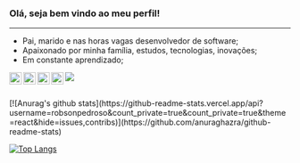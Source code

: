 ### Olá, seja bem vindo ao meu perfil! 
<hr>

- Pai, marido e nas horas vagas desenvolvedor de software;
- Apaixonado por minha família, estudos, tecnologias, inovações;
- Em constante aprendizado;

<a href="https://www.linkedin.com/in/robson-pedroso-550b5883/">
  <img align="left" alt="Robson perfil LinkdeIN" width="22px" src="https://cdn.jsdelivr.net/npm/simple-icons@v3/icons/linkedin.svg" />
</a>

<a href="https://t.me/rbndp">
  <img align="left" alt="Robson Telegram" width="22px" src="https://cdn.jsdelivr.net/npm/simple-icons@v3/icons/telegram.svg" />
</a>

<a href="https://www.instagram.com/rbndp/">
  <img align="left" alt="Robson Instagram" width="22px" src="https://cdn.jsdelivr.net/npm/simple-icons@v3/icons/instagram.svg" />
</a>

<a href="https://www.facebook.com/robsondpedroso/">
  <img align="left" alt="Robson Facebook" width="22px" src="https://cdn.jsdelivr.net/npm/simple-icons@v3/icons/facebook.svg" />
</a>

![](https://visitor-badge.glitch.me/badge?page_id=robsonpedroso.robsonpedroso)

<br/>
[![Anurag's github stats](https://github-readme-stats.vercel.app/api?username=robsonpedroso&count_private=true&count_private=true&theme=react&hide=issues,contribs)](https://github.com/anuraghazra/github-readme-stats)

[![Top Langs](https://github-readme-stats.vercel.app/api/top-langs/?username=robsonpedroso&layout=compact&theme=react&langs_count=10)](https://github.com/anuraghazra/github-readme-stats)